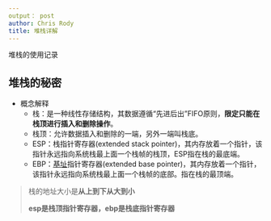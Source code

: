 ```yaml
---
output： post
author: Chris Rody
title: 堆栈详解
---
```


堆栈的使用记录

## 堆栈的秘密

* 概念解释
  * 栈：是一种线性存储结构，其数据遵循“先进后出”FIFO原则，**限定只能在栈顶进行插入和删除操作**。
  * 栈顶：允许数据插入和删除的一端，另外一端叫栈底。
  * ESP：栈指针寄存器(extended stack pointer)，其内存放着一个指针，该指针永远指向系统栈最上面一个栈帧的栈顶，ESP指在栈的最底端。
  * EBP：[基址](https://www.baidu.com/s?wd=%E5%9F%BA%E5%9D%80&tn=24004469_oem_dg&rsv_dl=gh_pl_sl_csd)指针寄存器(extended base pointer)，其内存放着一个指针，该指针永远指向系统栈最上面一个栈帧的底部。指在栈的最顶端。

> 栈的地址大小是**从上到下从大到小**
>
> **esp是栈顶指针寄存器，ebp是栈底指针寄存器**
